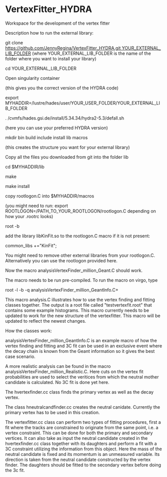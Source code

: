 
# VertexFitter_HYDRA

Workspace for the development of the vertex fitter

Description how to run the external library:

git clone https://github.com/JennyRegina/VertexFitter_HYDRA.git YOUR_EXTERNAL_LIB_FOLDER
(where YOUR_EXTERNAL_LIB_FOLDER is the name of the folder where you want to install your library)

cd YOUR_EXTERNAL_LIB_FOLDER

Open singularity container

(this gives you the correct version of the HYDRA code)

export MYHADDIR=/lustre/hades/user/YOUR_USER_FOLDER/YOUR_EXTERNAL_LIB_FOLDER 

. /cvmfs/hades.gsi.de/install/5.34.34/hydra2-5.3/defall.sh

(here you can use your preferred HYDRA version)

mkdir bin build include install lib macros

(this creates the structure you want for your external library)

Copy all the files you downloaded from git into the folder lib

cd $MYHADDIR/lib

make 

make install

copy rootlogon.C into $MYHADDIR/macros

(you might need to run: export ROOTLOGON=/PATH_TO_YOUR_ROOTLOGON/rootlogon.C depending on how your .rootrc looks)

root -b

add the library libKinFit.so to the rootlogon.C macro if it is not present:

common_libs +="KinFit";

You might need to remove other external libraries from your rootlogon.C.
Alternatively you can use the rootlogon provided here.

Now the macro analysisVertexFinder_million_Geant.C should work.

The macro needs to be run pre-compiled. To run the macro on virgo, type

root -l -b -q analysisVertexFinder_million_GeantInfo.C+

This macro analysis.C illustrates how to use the vertex finding and fitting classes together. The output is a root file called "testvertexfit.root" that contains some example histograms. This macro currently needs to be updated to work for the new structure of the vertexfitter. This macro will be updated to reflect the newest changes.

How the classes work:

analysisVertexFinder_million_GeantInfo.C is an example macro of how the vertex finding and fitting and 3C fit can be used in an exclusive event where the decay chain is known from the Geant information so it gives the best case scenario.

A more realistic analysis can be found in the macro analysisVertexFinder_million_Realistic.C. Here cuts on the vertex fit probabilities are used to select the veritices from which the neutral mother candidate is calculated. No 3C fit is done yet here. 

The hvertexfinder.cc class finds the primary vertex as well as the decay vertex. 

The class hneutralcandfinder.cc creates the neutral canidate. Currently the primary vertex has to be used in this creation. 

The vertexfitter.cc class can perform two types of fitting procedures, first a fit where the tracks are constrained to originate from the same point, i.e. a vertex constraint. This can be done for both the primary and secondary vertices. It can also take as input the neutral candidate created in the hvertexfinder.cc class together with its daughters and perform a fit with a 3C constraint utilizing the information from this object. Here the mass of the neutral candidate is fixed and its momentum is an unmeasured variable. Its direction is taken from the neutral candidate constructed by the vertex finder. The daughters should be fitted to the secondary vertex before doing the 3c fit.
